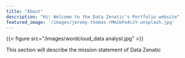 ```yaml
---
title: "About"
description: "Hi! Welcome to the Data Zenatic's Portfolio website"
featured_image: '/images/jeremy-thomas-rMmibFe4czY-unsplash.jpg'
---
```

{{< figure src="/images/wordcloud_data analyst.jpg"  >}}

This section will describe the mission statement of Data Zenatic
